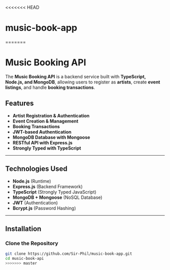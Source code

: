 <<<<<<< HEAD
# music-book-app
=======
# Music Booking API

The **Music Booking API** is a backend service built with **TypeScript, Node.js, and MongoDB**, allowing users to register as **artists**, create **event listings**, and handle **booking transactions**.

##  Features
-  **Artist Registration & Authentication**
-  **Event Creation & Management**
-  **Booking Transactions**
-  **JWT-based Authentication**
-  **MongoDB Database with Mongoose**
-  **RESTful API with Express.js**
-  **Strongly Typed with TypeScript**

---

##  Technologies Used
- **Node.js** (Runtime)
- **Express.js** (Backend Framework)
- **TypeScript** (Strongly Typed JavaScript)
- **MongoDB + Mongoose** (NoSQL Database)
- **JWT** (Authentication)
- **Bcrypt.js** (Password Hashing)

---

##  Installation

###  **Clone the Repository**
```sh
git clone https://github.com/Sir-Phil/music-book-app.git
cd music-book-api
>>>>>>> master
